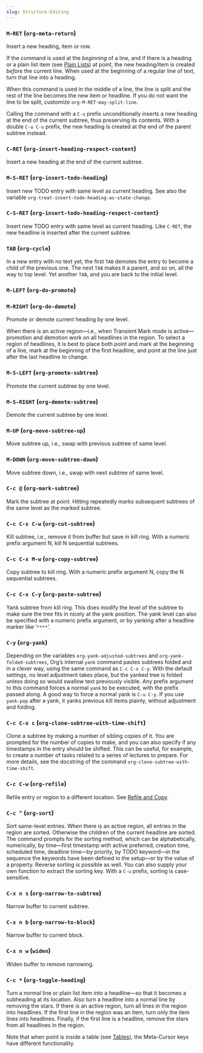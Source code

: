 ```yaml
---
slug: Structure-Editing
---
```


### `M-RET` (`org-meta-return`)

Insert a new heading, item or row.

If the command is used at the *beginning* of a line, and if there is a heading or a plain list item (see [Plain Lists](Plain-Lists)) at point, the new heading/item is created *before* the current line. When used at the beginning of a regular line of text, turn that line into a heading.

When this command is used in the middle of a line, the line is split and the rest of the line becomes the new item or headline. If you do not want the line to be split, customize `org-M-RET-may-split-line`.

Calling the command with a `C-u` prefix unconditionally inserts a new heading at the end of the current subtree, thus preserving its contents. With a double `C-u C-u` prefix, the new heading is created at the end of the parent subtree instead.

### `C-RET` (`org-insert-heading-respect-content`)

Insert a new heading at the end of the current subtree.

### `M-S-RET` (`org-insert-todo-heading`)

Insert new TODO entry with same level as current heading. See also the variable `org-treat-insert-todo-heading-as-state-change`.

### `C-S-RET` (`org-insert-todo-heading-respect-content`)

Insert new TODO entry with same level as current heading. Like `C-RET`, the new headline is inserted after the current subtree.

### `TAB` (`org-cycle`)

In a new entry with no text yet, the first `TAB` demotes the entry to become a child of the previous one. The next `TAB` makes it a parent, and so on, all the way to top level. Yet another `TAB`, and you are back to the initial level.

### `M-LEFT` (`org-do-promote`)

### `M-RIGHT` (`org-do-demote`)

Promote or demote current heading by one level.

When there is an active region—i.e., when Transient Mark mode is active—promotion and demotion work on all headlines in the region. To select a region of headlines, it is best to place both point and mark at the beginning of a line, mark at the beginning of the first headline, and point at the line just after the last headline to change.

### `M-S-LEFT` (`org-promote-subtree`)

Promote the current subtree by one level.

### `M-S-RIGHT` (`org-demote-subtree`)

Demote the current subtree by one level.

### `M-UP` (`org-move-subtree-up`)

Move subtree up, i.e., swap with previous subtree of same level.

### `M-DOWN` (`org-move-subtree-down`)

Move subtree down, i.e., swap with next subtree of same level.

### `C-c @` (`org-mark-subtree`)

Mark the subtree at point. Hitting repeatedly marks subsequent subtrees of the same level as the marked subtree.

### `C-c C-x C-w` (`org-cut-subtree`)

Kill subtree, i.e., remove it from buffer but save in kill ring. With a numeric prefix argument N, kill N sequential subtrees.

### `C-c C-x M-w` (`org-copy-subtree`)

Copy subtree to kill ring. With a numeric prefix argument N, copy the N sequential subtrees.

### `C-c C-x C-y` (`org-paste-subtree`)

Yank subtree from kill ring. This does modify the level of the subtree to make sure the tree fits in nicely at the yank position. The yank level can also be specified with a numeric prefix argument, or by yanking after a headline marker like ‘`****`’.

### `C-y` (`org-yank`)

Depending on the variables `org-yank-adjusted-subtrees` and `org-yank-folded-subtrees`, Org’s internal `yank` command pastes subtrees folded and in a clever way, using the same command as `C-c C-x C-y`. With the default settings, no level adjustment takes place, but the yanked tree is folded unless doing so would swallow text previously visible. Any prefix argument to this command forces a normal `yank` to be executed, with the prefix passed along. A good way to force a normal yank is `C-u C-y`. If you use `yank-pop` after a yank, it yanks previous kill items plainly, without adjustment and folding.

### `C-c C-x c` (`org-clone-subtree-with-time-shift`)

Clone a subtree by making a number of sibling copies of it. You are prompted for the number of copies to make, and you can also specify if any timestamps in the entry should be shifted. This can be useful, for example, to create a number of tasks related to a series of lectures to prepare. For more details, see the docstring of the command `org-clone-subtree-with-time-shift`.

### `C-c C-w` (`org-refile`)

Refile entry or region to a different location. See [Refile and Copy](Refile-and-Copy).

### `C-c ^` (`org-sort`)

Sort same-level entries. When there is an active region, all entries in the region are sorted. Otherwise the children of the current headline are sorted. The command prompts for the sorting method, which can be alphabetically, numerically, by time—first timestamp with active preferred, creation time, scheduled time, deadline time—by priority, by TODO keyword—in the sequence the keywords have been defined in the setup—or by the value of a property. Reverse sorting is possible as well. You can also supply your own function to extract the sorting key. With a `C-u` prefix, sorting is case-sensitive.

### `C-x n s` (`org-narrow-to-subtree`)

Narrow buffer to current subtree.

### `C-x n b` (`org-narrow-to-block`)

Narrow buffer to current block.

### `C-x n w` (`widen`)

Widen buffer to remove narrowing.

### `C-c *` (`org-toggle-heading`)

Turn a normal line or plain list item into a headline—so that it becomes a subheading at its location. Also turn a headline into a normal line by removing the stars. If there is an active region, turn all lines in the region into headlines. If the first line in the region was an item, turn only the item lines into headlines. Finally, if the first line is a headline, remove the stars from all headlines in the region.

Note that when point is inside a table (see [Tables](Tables)), the Meta-Cursor keys have different functionality.
